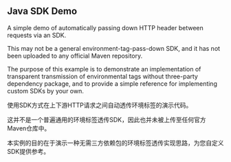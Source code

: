 Java SDK Demo
---

A simple demo of automatically passing down HTTP header between requests via an SDK.

This may not be a general environment-tag-pass-down SDK, and it has not been uploaded to any official Maven repository.

The purpose of this example is to demonstrate an implementation of transparent transmission of environmental tags without three-party dependency package, and to provide a simple reference for implementing custom SDKs by your own.

使用SDK方式在上下游HTTP请求之间自动透传环境标签的演示代码。

这并不是一个普遍通用的环境标签透传SDK，因此也并未被上传至任何官方Maven仓库中。

本实例的目的在于演示一种无需三方依赖包的环境标签透传实现思路，为您自定义SDK提供参考。
